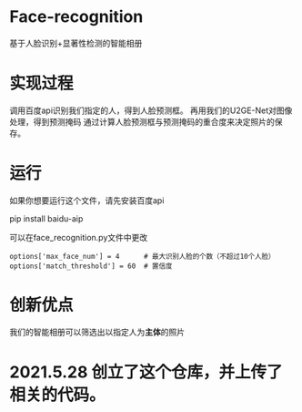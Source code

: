 # Face-recognition
基于人脸识别+显著性检测的智能相册

# 实现过程
调用百度api识别我们指定的人，得到人脸预测框。
再用我们的U2GE-Net对图像处理，得到预测掩码
通过计算人脸预测框与预测掩码的重合度来决定照片的保存。

# 运行
如果你想要运行这个文件，请先安装百度api

pip install baidu-aip

可以在face_recognition.py文件中更改

    options['max_face_num'] = 4      # 最大识别人脸的个数（不超过10个人脸）
    options['match_threshold'] = 60  # 置信度

# 创新优点
我们的智能相册可以筛选出以指定人为**主体**的照片

# 2021.5.28 创立了这个仓库，并上传了相关的代码。
